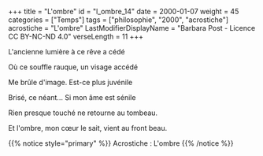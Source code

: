 +++
title = "L'ombre"
id = "l_ombre_14"
date = 2000-01-07
weight = 45
categories = ["Temps"]
tags = ["philosophie", "2000", "acrostiche"]
acrostiche = "L'ombre"
LastModifierDisplayName = "Barbara Post - Licence CC BY-NC-ND 4.0"
verseLength = 11
+++

L'ancienne lumière à ce rêve a cédé

Où ce souffle rauque, un visage accédé

Me brûle d'image. Est-ce plus juvénile

Brisé, ce néant... Si mon âme est sénile

Rien presque touché ne retourne au tombeau.

Et l'ombre, mon cœur le sait, vient au front beau.

{{% notice style="primary" %}}
Acrostiche : L'ombre
{{% /notice %}}
